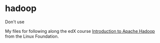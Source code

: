 # hadoop

Don't use

My files for following along the edX course [Introduction to Apache Hadoop](https://www.edx.org/course/introduction-apache-hadoop-linuxfoundationx-lfs103x) from the Linux Foundation.

